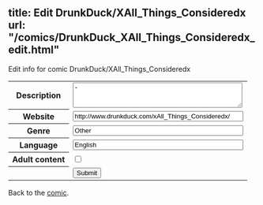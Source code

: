 title: Edit DrunkDuck/XAll_Things_Consideredx
url: "/comics/DrunkDuck_XAll_Things_Consideredx_edit.html"
---
Edit info for comic DrunkDuck/XAll_Things_Consideredx

<form name="comic" action="http://gaepostmail.appspot.com/comic/" method="post">
<table class="comicinfo">
<tr>
<th>Description</th><td><textarea name="description" cols="40" rows="3">-</textarea></td>
</tr>
<tr>
<th>Website</th><td><input type="text" name="url" value="http://www.drunkduck.com/xAll_Things_Consideredx/" size="40"/></td>
</tr>
<tr>
<th>Genre</th><td><input type="text" name="genre" value="Other" size="40"/></td>
</tr>
<tr>
<th>Language</th><td><input type="text" name="language" value="English" size="40"/></td>
</tr>
<tr>
<th>Adult content</th><td><input type="checkbox" name="adult" value="adult" /></td>
</tr>
<tr>
<th></th><td>
<input type="hidden" name="comic" value="DrunkDuck_XAll_Things_Consideredx" />
<input type="submit" name="submit" value="Submit" />
</td>
</tr>
</table>
</form>

Back to the [comic](DrunkDuck_XAll_Things_Consideredx.html).
